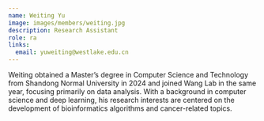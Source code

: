 ```yaml
---
name: Weiting Yu
image: images/members/weiting.jpg
description: Research Assistant
role: ra
links:
  email: yuweiting@westlake.edu.cn
---
```


Weiting obtained a Master’s degree in Computer Science and Technology from Shandong Normal University in 2024 and joined Wang Lab in the same year, focusing primarily on data analysis. With a background in computer science and deep learning, his research interests are centered on the development of bioinformatics algorithms and cancer-related topics.
